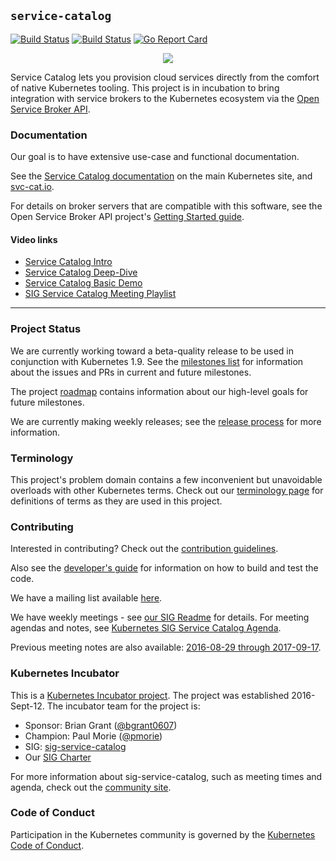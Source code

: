 ## `service-catalog`

[![Build Status](https://travis-ci.org/kubernetes-incubator/service-catalog.svg?branch=master)](https://travis-ci.org/kubernetes-incubator/service-catalog "Travis")
[![Build Status](https://service-catalog-jenkins.appspot.com/buildStatus/icon?job=service-catalog-master-testing)](https://service-catalog-jenkins.appspot.com/job/service-catalog-master-testing/ "Jenkins")
[![Go Report Card](https://goreportcard.com/badge/github.com/kubernetes-incubator/service-catalog)](https://goreportcard.com/report/github.com/kubernetes-incubator/service-catalog)

<p align="center">
    <a href="https://svc-cat.io">
        <img src="/docsite/images/homepage-logo.png">
    </a>
</p>

Service Catalog lets you provision cloud services directly from the comfort of native Kubernetes tooling.
This project is in incubation to bring integration with service
brokers to the Kubernetes ecosystem via the [Open Service Broker API](https://github.com/openservicebrokerapi/servicebroker).

### Documentation

Our goal is to have extensive use-case and functional documentation.

See the [Service Catalog documentation](https://kubernetes.io/docs/concepts/service-catalog/)
on the main Kubernetes site, and [svc-cat.io](https://svc-cat.io/docs).

For details on broker servers that are compatible with this software, see the
Open Service Broker API project's [Getting Started guide](https://github.com/openservicebrokerapi/servicebroker/blob/master/gettingStarted.md).

#### Video links

- [Service Catalog Intro](https://www.youtube.com/watch?v=bm59dpmMhAk)
- [Service Catalog Deep-Dive](https://www.youtube.com/watch?v=0zp0y8Mo_BE)
- [Service Catalog Basic Demo](https://goo.gl/IJ6CV3)
- [SIG Service Catalog Meeting Playlist](https://goo.gl/ZmLNX9)

---

### Project Status

We are currently working toward a beta-quality release to be used in conjunction with
Kubernetes 1.9. See the
[milestones list](https://github.com/kubernetes-incubator/service-catalog/milestones?direction=desc&sort=due_date&state=open)
for information about the issues and PRs in current and future milestones.

The project [roadmap](https://github.com/kubernetes-incubator/service-catalog/wiki/Roadmap)
contains information about our high-level goals for future milestones.

We are currently making weekly releases; see the
[release process](https://github.com/kubernetes-incubator/service-catalog/wiki/Release-Process)
for more information.

### Terminology

This project's problem domain contains a few inconvenient but unavoidable
overloads with other Kubernetes terms. Check out our [terminology page](./terminology.md)
for definitions of terms as they are used in this project.

### Contributing

Interested in contributing? Check out the [contribution guidelines](./CONTRIBUTING.md).

Also see the [developer's guide](./docs/devguide.md) for information on how to
build and test the code.

We have a mailing list available
[here](https://groups.google.com/forum/#!forum/kubernetes-sig-service-catalog).

We have weekly meetings - see
[our SIG Readme](https://github.com/kubernetes/community/blob/master/sig-service-catalog/README.md#meetings)
for details. For meeting agendas
and notes, see [Kubernetes SIG Service Catalog Agenda](https://docs.google.com/document/d/17xlpkoEbPR5M6P5VDzNx17q6-IPFxKyebEekCGYiIKM/edit).

Previous meeting notes are also available:
[2016-08-29 through 2017-09-17](https://docs.google.com/document/d/10VsJjstYfnqeQKCgXGgI43kQWnWFSx8JTH7wFh8CmPA/edit).

### Kubernetes Incubator

This is a [Kubernetes Incubator project](https://github.com/kubernetes/community/blob/master/incubator.md).
The project was established 2016-Sept-12. The incubator team for the project is:

- Sponsor: Brian Grant ([@bgrant0607](https://github.com/bgrant0607))
- Champion: Paul Morie ([@pmorie](https://github.com/pmorie))
- SIG: [sig-service-catalog](https://github.com/kubernetes/community/tree/master/sig-service-catalog)
- Our [SIG Charter](https://github.com/kubernetes/community/blob/master/sig-service-catalog/charter.md)

For more information about sig-service-catalog, such as meeting times and agenda,
check out the [community site](https://github.com/kubernetes/community/tree/master/sig-service-catalog).

### Code of Conduct

Participation in the Kubernetes community is governed by the
[Kubernetes Code of Conduct](./code-of-conduct.md).
